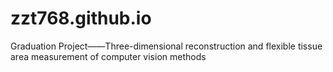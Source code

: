 # zzt768.github.io
Graduation Project——Three-dimensional reconstruction and flexible tissue area measurement of computer vision methods
